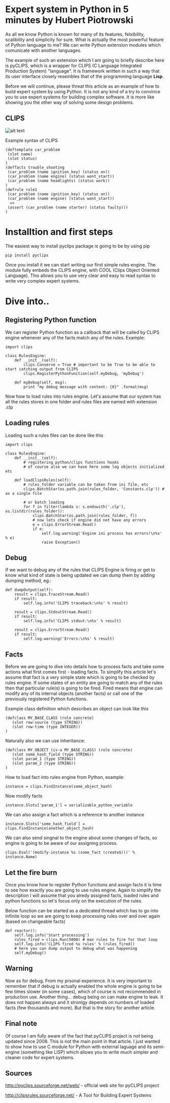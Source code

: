 # Expert system in Python in 5 minutes by Hubert Piotrowski

As all we know Python is known for many of its features, felxibility, scalibility and simplicity for sure. What is actually the most powerful feature of Python language to me? We can write Python extension modules which comunicate with another languages.

The example of such an extension which I am going to briefly describe here is pyCLIPS, which is a wrapper for CLIPS (C Language Integrated Production System) "language". It is framework written in such a way that its user interface closely resembles that of the programming language **Lisp**.

Before we will continue, please threat this article as an example of how to build expert system by using Python. It is not any kind of a try to convince you to use expert systems for building complex software. It is more like showing you the other way of solving some design problems.

## CLIPS

![alt text](http://clipsrules.sourceforge.net/clips.gif "CLIPS Logo")

Example syntax of CLIPS

    (deftemplate car_problem
     (slot name)
     (slot status)
    )
    (deffacts trouble_shooting
     (car_problem (name ignition_key) (status on))
     (car_problem (name engine) (status wont_start))
     (car_problem (name headlights) (status work))
    )
    (defrule rule1
     (car_problem (name ignition_key) (status on))
     (car_problem (name engine) (status wont_start))
      =>
     (assert (car_problem (name starter) (status faulty)))
    )


# Installtion and first steps

The easiest way to install pyclips package is going to be by using pip

    pip install pyclips

Once you install it we can start writing our first simple rules engine. The module fully embeds the CLIPS engine, with COOL (Clips Object Oriented Language). This allows you to use very clear and easy to read syntax to write very complex expert systems.

# Dive into..

## Registering Python function

We can register Python function as a callback that will be called by CLIPS engine whenever any of the facts match any of the rules. Example:

    import clips
    
    class RulesEngine:
        def __init__(self):
            clips.Conserve = True # important to be True to be able to start catching output from CLIPS
            clips.RegisterPythonFunction(self.myDebug, 'myDebug')
            
        def myDebug(self, msg):
            print "my debug message with content: {0}" .format(msg)

Now how to load rules into rules engine. Let's assume that our system has all the rules stores in one folder and rules files are named with extension .clp

## Loading rules

Loading such a rules files can be done like this


    import clips
    
    class RulesEngine:
        def __init__(self):
            # registering python/clips functions hooks
            # of course also we can have here some log objects initialized etc
            
        def loadClipsRules(self):
            # rules_folder variable can be taken from ini file, etc
            clips.BatchStar(os.path.join(rules_folder, 'Constants.clp')) # as a single file
            
            # or batch loading
            for f in filter(lambda s: s.endswith('.clp'), os.listdir(rules_folder)):
                clips.BatchStar(os.path.join(rules_folder, f))
                # now lets check if engine did not have any errors
                e = clips.ErrorStream.Read()
                if e:
                    self.log.warning('Engine ini process has errors!\n%s' % e)
                    raise Exception()

## Debug


If we want to debug any of the rules that CLIPS Engine is firing or get to know what kind of state is being updated we can dump them by adding dumping method, eg.:

    def dumpOutput(self):
        result = clips.TraceStream.Read()
        if result:
            self.log.info('CLIPS traceback:\n%s' % result)

        result = clips.StdoutStream.Read()
        if result:
            self.log.info('CLIPS stdout:\n%s' % result)

        result = clips.ErrorStream.Read()
        if result:
            self.log.warning('Errors:\n%s' % result)


## Facts

Before we are going to dive into details how to process facts and take some actions what first comes first - loading facts. To simplify this article let's assume that fact is a very simple state which is going to be checked by rules engine. If some states of an entity are going to match any of the rules then that particular rule(s) is going to be fired. Fired means that engine can modify any of its internal objects (another facts) or call one of the previously registered Python functions.

Example class definition which describes an object can look like this

    (defclass MY_BASE_CLASS (role concrete)
       (slot row-source (type STRING))
       (slot row-time (type INTEGER))
    )

Naturally also we can use inheritance:

    (defclass MY_OBJECT (is-a MY_BASE_CLASS) (role concrete)
       (slot some_hash_field (type STRING))
       (slot param_1 (type STRING))
       (slot param_2 (type STRING))
    )

How to load fact into rules engine from Python, example:

    instance = clips.FindInstance(some_object_hash)
    
Now modify facts

    instance.Slots['param_1'] = serializable_python_variable
    
We can also assign a fact which is a reference to another instance

    instance.Slots['some_hash_field'] = clips.FindInstance(another_object_hash)
    
We can also send singnal to the engine about some changes of facts, so engine is going to be aware of our assigning process.

    clips.Eval('(modify-instance %s (some_fact (create$)))' % instance.Name)
    
    
## Let the fire burn

Once you know how to register Python functions and assign facts it is time to see how exactly you are going to use rules engine. Again to simplify the description I will assume that you alredy assigned facts, loaded rules and python functions so let's focus only on the execution of the rules.

Below function can be started as a dedicated thread which has to go into infinite loop so we are going to keep processing rules over and over again (based on changeable facts)

    def reactor():
        self.log.info('Start processing')
        rules_fired = clips.Run(5000) # max rules to fire for that loop
        self.log.info('CLIPS fired %s rules' % (rules_fired))
        # here you can dump output to debug what was happening
        self.myDebug()
        
## Warning

Now as for debug. From my prsonal experience. It is very important to remember that if debug is actually enabled the whole engine is going to be few times slower (in some cases), which of course is not recommended in production use. Another thing... debug being on can make engine to leak. It does not happen always and it stronlgy depends on numbers of loaded facts (few thousands and more). But that is the story for another article.


## Final note

Of course I am fully aware of the fact that pyCLIPS project is not being updated since 2008. This is not the main point in that article. I just wanted to show how to use C module for Python with external laguage and its semi-engine (something like LISP) which allows you to write much simpler and cleaner code for expert systems.

## Sources

http://pyclips.sourceforge.net/web/ - official web site for pyCLIPS project

http://clipsrules.sourceforge.net/ - A Tool for Building Expert Systems
